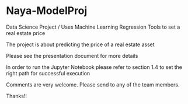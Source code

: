 # Naya-ModelProj

Data Science Project / Uses Machine Learning Regression Tools to set a real estate price

The project is about predicting the price of a real estate asset 

Please see the presentation document for more details

In order to run the Jupyter Notebook please refer to section 1.4 to set the right path
for successful execution

Comments are very welcome. Please send to any of the team members. 

Thanks!!


